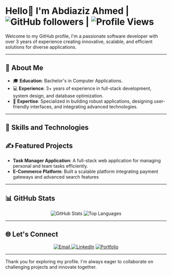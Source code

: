 # Hello👋 I'm Abdiaziz Ahmed | <img src="https://img.shields.io/github/followers/abdiaziz2112?style=social" alt="GitHub followers"/> |  <img src="https://komarev.com/ghpvc/?username=abdiaziz2112&style=flat-square" alt="Profile Views"/>


Welcome to my GitHub profile, I'm a passionate software developer with over 3 years of experience creating innovative, scalable, and efficient solutions for diverse applications.

---

## 🌟 About Me

- 🎓 **Education**: Bachelor's in Computer Applications.
- 💻 **Experience**: 3+ years of experience in full-stack development, system design, and database optimization.
- 🌱 **Expertise**: Specialized in building robust applications, designing user-friendly interfaces, and integrating advanced technologies.

---

## 🚀 Skills and Technologies


## ✍️ Featured Projects

- **Task Manager Application**: A full-stack web application for managing personal and team tasks efficiently.
- **E-Commerce Platform**: Built a scalable platform integrating payment gateways and advanced search features

---

## 📊 GitHub Stats

<div align="center">
  <img src="https://github-readme-stats.vercel.app/api?username=abdiaziz2112&show_icons=true&theme=radical" alt="GitHub Stats"/>
  
  <img src="https://github-readme-stats.vercel.app/api/top-langs/?username=abdiaziz2112&layout=compact&theme=radical" alt="Top Languages"/>
</div>

---

## 🌐 Let's Connect

<div align="center">
  <a href="mailto:maashaasr@gmail.com">
  <img src="https://img.shields.io/badge/Email-D14836?style=for-the-badge&logo=gmail&logoColor=white" alt="Email">
</a>
  <a href="https://www.linkedin.com/in/abdi-aziz-a-86a9871b4?utm_source=share&utm_campaign=share_via&utm_content=profile&utm_medium=android_app"><img src="https://img.shields.io/badge/LinkedIn-0077B5?style=for-the-badge&logo=linkedin&logoColor=white" alt="LinkedIn"></a>
  <a href="https://abdiaziz.netlify.app"><img src="https://img.shields.io/badge/Portfolio-000000?style=for-the-badge&logo=githubpages&logoColor=white" alt="Portfolio"></a>
</div>

---

Thank you for exploring my profile. I'm always eager to collaborate on challenging projects and innovate together.
